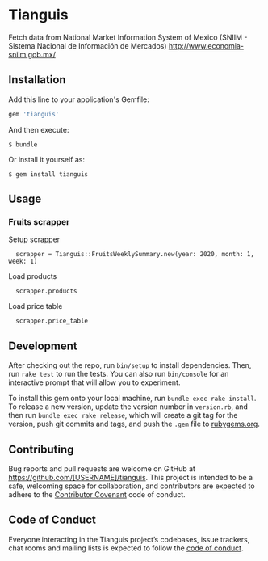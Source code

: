 # Tianguis

Fetch data from National Market Information System of Mexico (SNIIM - Sistema Nacional de Información de Mercados)
http://www.economia-sniim.gob.mx/

## Installation

Add this line to your application's Gemfile:

```ruby
gem 'tianguis'
```

And then execute:

    $ bundle

Or install it yourself as:

    $ gem install tianguis

## Usage


### Fruits scrapper

Setup scrapper

```
  scrapper = Tianguis::FruitsWeeklySummary.new(year: 2020, month: 1, week: 1)
```

Load products

```
  scrapper.products
```

Load price table

```
  scrapper.price_table
```

## Development

After checking out the repo, run `bin/setup` to install dependencies. Then, run `rake test` to run the tests. You can also run `bin/console` for an interactive prompt that will allow you to experiment.

To install this gem onto your local machine, run `bundle exec rake install`. To release a new version, update the version number in `version.rb`, and then run `bundle exec rake release`, which will create a git tag for the version, push git commits and tags, and push the `.gem` file to [rubygems.org](https://rubygems.org).

## Contributing

Bug reports and pull requests are welcome on GitHub at https://github.com/[USERNAME]/tianguis. This project is intended to be a safe, welcoming space for collaboration, and contributors are expected to adhere to the [Contributor Covenant](http://contributor-covenant.org) code of conduct.

## Code of Conduct

Everyone interacting in the Tianguis project’s codebases, issue trackers, chat rooms and mailing lists is expected to follow the [code of conduct](https://github.com/[USERNAME]/tianguis/blob/master/CODE_OF_CONDUCT.md).
